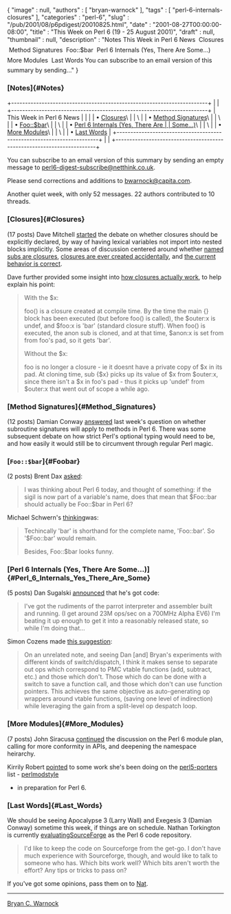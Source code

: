 {
   "image" : null,
   "authors" : [
      "bryan-warnock"
   ],
   "tags" : [
      "perl-6-internals-closures"
   ],
   "categories" : "perl-6",
   "slug" : "/pub/2001/08/p6pdigest/20010825.html",
   "date" : "2001-08-27T00:00:00-08:00",
   "title" : "This Week on Perl 6 (19 - 25 August 2001)",
   "draft" : null,
   "thumbnail" : null,
   "description" : "Notes This Week in Perl 6 News  Closures  Method Signatures  Foo::$bar  Perl 6 Internals (Yes, There Are Some...)  More Modules  Last Words You can subscribe to an email version of this summary by sending..."
}





### [Notes]{#Notes}

+-----------------------------------------------------------------------+
|                                                                       |
+-----------------------------------------------------------------------+
| This Week in Perl 6 News                                              |
|                                                                       |
| • [Closures](#Closures)\                                              |
| \                                                                     |
| • [Method Signatures](#Method_Signatures)\                            |
| \                                                                     |
| • [Foo::\$bar](#Foobar)\                                              |
| \                                                                     |
| • [Perl 6 Internals (Yes, There Are                                   |
| Some...)](#Perl_6_Internals_Yes_There_Are_Some)\                      |
| \                                                                     |
| • [More Modules](#More_Modules)\                                      |
| \                                                                     |
| • [Last Words](#Last_Words)                                           |
+-----------------------------------------------------------------------+
|                                                                       |
+-----------------------------------------------------------------------+

You can subscribe to an email version of this summary by sending an
empty message to <perl6-digest-subscribe@netthink.co.uk>.

Please send corrections and additions to <bwarnock@capita.com>.

Another quiet week, with only 52 messages. 22 authors contributed to 10
threads.

### [Closures]{#Closures}

(17 posts) Dave Mitchell
[started](http://archive.develooper.com/perl6-language@perl.org/msg08032.html)
the debate on whether closures should be explicitly declared, by way of
having lexical variables not import into nested blocks implicitly. Some
areas of discussion centered around whether [named subs are
closures](http://archive.develooper.com/perl6-language@perl.org/msg08043.html),
[closures are ever created
accidentally](http://archive.develooper.com/perl6-language@perl.org/msg08034.html),
and [the current behavior is
correct](http://archive.develooper.com/perl6-language@perl.org/msg08038.html).

Dave further provided some insight into [how closures actually
work](http://archive.develooper.com/perl6-language@perl.org/msg08039.html),
to help explain his point:

> With the \$x:
>
> foo() is a closure created at compile time. By the time the main {}
> block has been executed (but before foo() is called), the \$outer:x is
> undef, and \$foo:x is 'bar' (standard closure stuff). When foo() is
> executed, the anon sub is cloned, and at that time, \$anon:x is set
> from from foo's pad, so it gets 'bar'.
>
> Without the \$x:
>
> foo is no longer a closure - ie it doesnt have a private copy of \$x
> in its pad. At cloning time, sub {\$x} picks up its value of \$x from
> \$outer:x, since there isn't a \$x in foo's pad - thus it picks up
> 'undef' from \$outer:x that went out of scope a while ago.

### [Method Signatures]{#Method_Signatures}

(12 posts) Damian Conway
[answered](http://archive.develooper.com/perl6-language@perl.org/msg08052.html)
last week's question on whether subroutine signatures will apply to
methods in Perl 6. There was some subsequent debate on how strict Perl's
optional typing would need to be, and how easily it would still be to
circumvent through regular Perl magic.

### [`Foo::$bar`]{#Foobar}

(2 posts) Brent Dax
[asked](http://archive.develooper.com/perl6-language@perl.org/msg08060.html):

> I was thinking about Perl 6 today, and thought of something: if the
> sigil is now part of a variable's name, does that mean that \$Foo::bar
> should actually be Foo::\$bar in Perl 6?

Michael Schwern's
[thinking](http://archive.develooper.com/perl6-language@perl.org/msg08063.html)was:

> Techincally 'bar' is shorthand for the complete name, 'Foo::bar'. So
> '\$Foo::bar' would remain.
>
> Besides, Foo::\$bar looks funny.

### [Perl 6 Internals (Yes, There Are Some...)]{#Perl_6_Internals_Yes_There_Are_Some}

(5 posts) Dan Sugalski
[announced](http://archive.develooper.com/perl6-internals@perl.org/msg03459.html)
that he's got code:

> I've got the rudiments of the parrot interpreter and assembler built
> and running. (I get around 23M ops/sec on a 700MHz Alpha EV6) I'm
> beating it up enough to get it into a reasonably released state, so
> while I'm doing that...

Simon Cozens made [this
suggestion](http://archive.develooper.com/perl6-internals@perl.org/msg03461.html):

> On an unrelated note, and seeing Dan \[and\] Bryan's experiments with
> different kinds of switch/dispatch, I think it makes sense to separate
> out ops which correspond to PMC vtable functions (add, subtract, etc.)
> and those which don't. Those which do can be done with a switch to
> save a function call, and those which don't can use function pointers.
> This achieves the same objective as auto-generating op wrappers around
> vtable functions, (saving one level of indirection) while leveraging
> the gain from a split-level op despatch loop.

### [More Modules]{#More_Modules}

(7 posts) John Siracusa
[continued](http://archive.develooper.com/perl6-stdlib@perl.org/msg00187.html)
the discussion on the Perl 6 module plan, calling for more conformity in
APIs, and deepening the namespace heirarchy.

Kirrily Robert
[pointed](http://archive.develooper.com/perl6-stdlib@perl.org/msg00191.html)
to some work she's been doing on the
[perl5-porters](http://archive.develooper.com/perl5-porters@perl.org/)
list -
[perlmodstyle](http://archive.develooper.com/perl5-porters@perl.org/msg62256.html)
- in preparation for Perl 6.

### [Last Words]{#Last_Words}

We should be seeing Apocalypse 3 (Larry Wall) and Exegesis 3 (Damian
Conway) sometime this week, if things are on schedule. Nathan Torkington
is currently
[evaluating](http://archive.develooper.com/perl6-internals@perl.org/msg03467.html)[SourceForge](http://sourceforge.net/)
as the Perl 6 code repository.

> I'd like to keep the code on Sourceforge from the get-go. I don't have
> much experience with Sourceforge, though, and would like to talk to
> someone who has. Which bits work well? Which bits aren't worth the
> effort? Any tips or tricks to pass on?

If you've got some opinions, pass them on to
[Nat](mailto:gnat@oreilly.com).

------------------------------------------------------------------------

[Bryan C. Warnock](mailto:bwarnock@capita.com)



